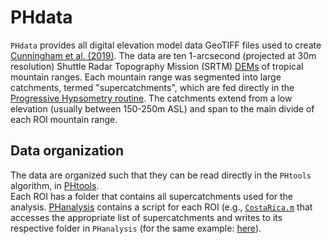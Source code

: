 # PHdata

`PHdata` provides all digital elevation model data GeoTIFF files used to create 
[Cunningham et al. (2019)](https://mcunningham917.github.io/PHdoc/Publications).
The data are ten 1-arcsecond (projected at 30m resolution) 
Shuttle Radar Topography Mission (SRTM) 
[DEMs](https://mcunningham917.github.io/PHdoc/Data/) of tropical mountain ranges. 
Each mountain range was segmented into large catchments, termed "supercatchments", 
which are fed directly in the 
[Progressive Hypsometry routine](https://mcunningham917.github.io/PHdoc/Method/). 
The catchments extend from a low elevation (usually between 150-250m ASL) and span 
to the main divide of each ROI mountain range. 

## Data organization

The data are organized such that they can be read directly in the `PHtools` algorithm, in 
[PHtools](https://github.com/mcunningham917/PHtools).  
Each ROI has a folder that contains all supercatchments used for the analysis. 
[PHanalysis](https://github.com/mcunningham917/PHanalysis) contains a script for each ROI 
(e.g.,
[`CostaRica.m`](https://github.com/mcunningham917/PHanalysis/blob/master/CostaRica.m) 
that accesses the appropriate list of supercatchments and writes 
to its respective folder in `PHanalysis` (for the same example: 
[here](https://github.com/mcunningham917/PHanalysis/tree/master/CostaRica)). 
